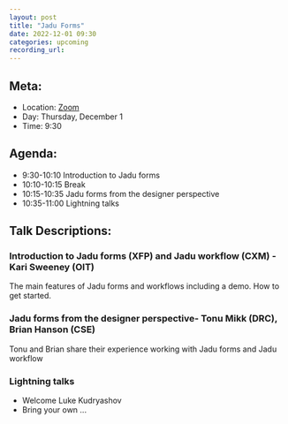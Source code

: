 ```yaml
---
layout: post
title: "Jadu Forms"
date: 2022-12-01 09:30
categories: upcoming
recording_url: 
---
```


## Meta:

- Location: [Zoom](https://z.umn.edu/cpmstream)
- Day: Thursday, December 1
- Time: 9:30

## Agenda:

- 9:30-10:10 Introduction to Jadu forms
- 10:10-10:15 Break
- 10:15-10:35 Jadu forms from the designer perspective
- 10:35-11:00 Lightning talks

## Talk Descriptions:

### Introduction to Jadu forms (XFP) and Jadu workflow (CXM) - Kari Sweeney (OIT)

The main features of Jadu forms and workflows including a demo. How to get started.

### Jadu forms from the designer perspective- Tonu Mikk (DRC), Brian Hanson (CSE)

Tonu and Brian share their experience working with Jadu forms and Jadu workflow

### Lightning talks
- Welcome Luke Kudryashov
- Bring your own ...
